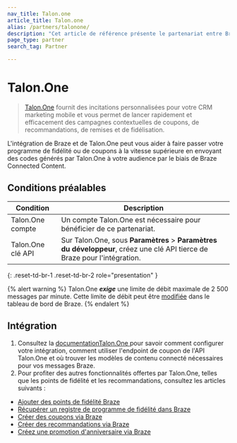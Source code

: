 ```yaml
---
nav_title: Talon.one
article_title: Talon.one
alias: /partners/talonone/
description: "Cet article de référence présente le partenariat entre Braze et Talon.One, un moteur de promotion qui vous permet de lancer rapidement et efficacement des campagnes contextuelles de coupons, de recommandations, de remises et de fidélisation 1-to-1."
page_type: partner
search_tag: Partner

---
```


# Talon.One

> [Talon.One](https://talon.one/) fournit des incitations personnalisées pour votre CRM marketing mobile et vous permet de lancer rapidement et efficacement des campagnes contextuelles de coupons, de recommandations, de remises et de fidélisation.

L'intégration de Braze et de Talon.One peut vous aider à faire passer votre programme de fidélité ou de coupons à la vitesse supérieure en envoyant des codes générés par Talon.One à votre audience par le biais de Braze Connected Content.


## Conditions préalables

| Condition | Description |
| ----------- | ----------- |
|Talon.One compte | Un compte Talon.One est nécessaire pour bénéficier de ce partenariat. |
|Talon.One clé API | Sur Talon.One, sous **Paramètres** > **Paramètres du développeur**, créez une clé API tierce de Braze pour l'intégration. |
{: .reset-td-br-1 .reset-td-br-2 role="presentation" }

{% alert warning %}
Talon.One **_exige_** une limite de débit maximale de 2 500 messages par minute. Cette limite de débit peut être [modifiée]({{site.baseurl}}/user_guide/engagement_tools/campaigns/testing_and_more/rate-limiting/#delivery-speed-rate-limiting) dans le tableau de bord de Braze.
{% endalert %}

## Intégration

1. Consultez la [documentationTalon.One ](https://docs.talon.one/docs/dev/technology-partners/braze) pour savoir comment configurer votre intégration, comment utiliser l'endpoint de coupon de l'API Talon.One et où trouver les modèles de contenu connecté nécessaires pour vos messages Braze.
2. Pour profiter des autres fonctionnalités offertes par Talon.One, telles que les points de fidélité et les recommandations, consultez les articles suivants :
  - [Ajouter des points de fidélité Braze](https://docs.talon.one/docs/dev/technology-partners/braze/adding-loyalty-points-braze)
  - [Récupérer un registre de programme de fidélité dans Braze](https://docs.talon.one/docs/dev/technology-partners/braze/receiving-loyalty-ledger-braze)
  - [Créer des coupons via Braze](https://docs.talon.one/docs/dev/technology-partners/braze/creating-coupons-braze)
  - [Créer des recommandations via Braze](https://docs.talon.one/docs/dev/technology-partners/braze/creating-referrals-braze)
  - [Créez une promotion d'anniversaire via Braze](https://docs.talon.one/docs/dev/technology-partners/braze/bday-promotion-braze)

